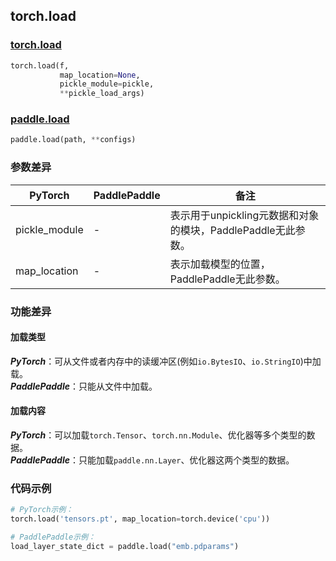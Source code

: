 ## torch.load
### [torch.load](https://pytorch.org/docs/stable/generated/torch.load.html?highlight=load#torch.load)

```python
torch.load(f,
           map_location=None,
           pickle_module=pickle,
           **pickle_load_args)
```

### [paddle.load](https://www.paddlepaddle.org.cn/documentation/docs/zh/api/paddle/load_cn.html#load)

```python
paddle.load(path, **configs)
```

### 参数差异
| PyTorch       | PaddlePaddle | 备注                                                   |
| ------------- | ------------ | ------------------------------------------------------ |
| pickle_module          | -        | 表示用于unpickling元数据和对象的模块，PaddlePaddle无此参数。                       |
| map_location        | -            | 表示加载模型的位置，PaddlePaddle无此参数。                   |


### 功能差异

#### 加载类型
***PyTorch***：可从文件或者内存中的读缓冲区(例如`io.BytesIO`、`io.StringIO`)中加载。  
***PaddlePaddle***：只能从文件中加载。

#### 加载内容
***PyTorch***：可以加载`torch.Tensor`、`torch.nn.Module`、优化器等多个类型的数据。  
***PaddlePaddle***：只能加载`paddle.nn.Layer`、优化器这两个类型的数据。


### 代码示例
``` python
# PyTorch示例：
torch.load('tensors.pt', map_location=torch.device('cpu'))
```

``` python
# PaddlePaddle示例：
load_layer_state_dict = paddle.load("emb.pdparams")
```

